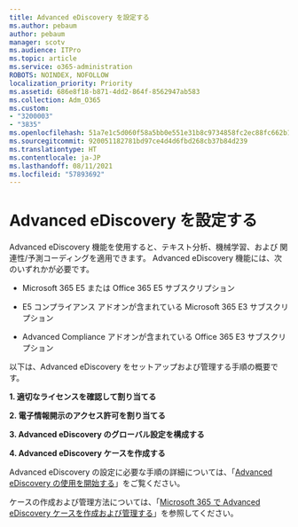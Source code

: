 ```yaml
---
title: Advanced eDiscovery を設定する
ms.author: pebaum
author: pebaum
manager: scotv
ms.audience: ITPro
ms.topic: article
ms.service: o365-administration
ROBOTS: NOINDEX, NOFOLLOW
localization_priority: Priority
ms.assetid: 686e8f18-b871-4dd2-864f-8562947ab583
ms.collection: Adm_O365
ms.custom:
- "3200003"
- "3835"
ms.openlocfilehash: 51a7e1c5d060f58a5bb0e551e31b8c9734858fc2ec88fc662b1d9a78d127bed1
ms.sourcegitcommit: 920051182781bd97ce4d4d6fbd268cb37b84d239
ms.translationtype: HT
ms.contentlocale: ja-JP
ms.lasthandoff: 08/11/2021
ms.locfileid: "57893692"
---
```

# <a name="set-up-advanced-ediscovery"></a>Advanced eDiscovery を設定する

Advanced eDiscovery 機能を使用すると、テキスト分析、機械学習、および 関連性/予測コーディングを適用できます。 Advanced eDiscovery 機能には、次のいずれかが必要です。

- Microsoft 365 E5 または Office 365 E5 サブスクリプション

- E5 コンプライアンス アドオンが含まれている Microsoft 365 E3 サブスクリプション

- Advanced Compliance アドオンが含まれている Office 365 E3 サブスクリプション

以下は、Advanced eDiscovery をセットアップおよび管理する手順の概要です。

**1. 適切なライセンスを確認して割り当てる**

**2. 電子情報開示のアクセス許可を割り当てる**

**3. Advanced eDiscovery のグローバル設定を構成する**

**4. Advanced eDiscovery ケースを作成する**

Advanced eDiscovery の設定に必要な手順の詳細については、「[Advanced eDiscovery の使用を開始する](https://docs.microsoft.com/microsoft-365/compliance/get-started-with-advanced-ediscovery)」をご覧ください。

ケースの作成および管理方法については、「[Microsoft 365 で Advanced eDiscovery ケースを作成および管理する](https://docs.microsoft.com/microsoft-365/compliance/create-and-manage-advanced-ediscoveryv2-case)」を参照してください。